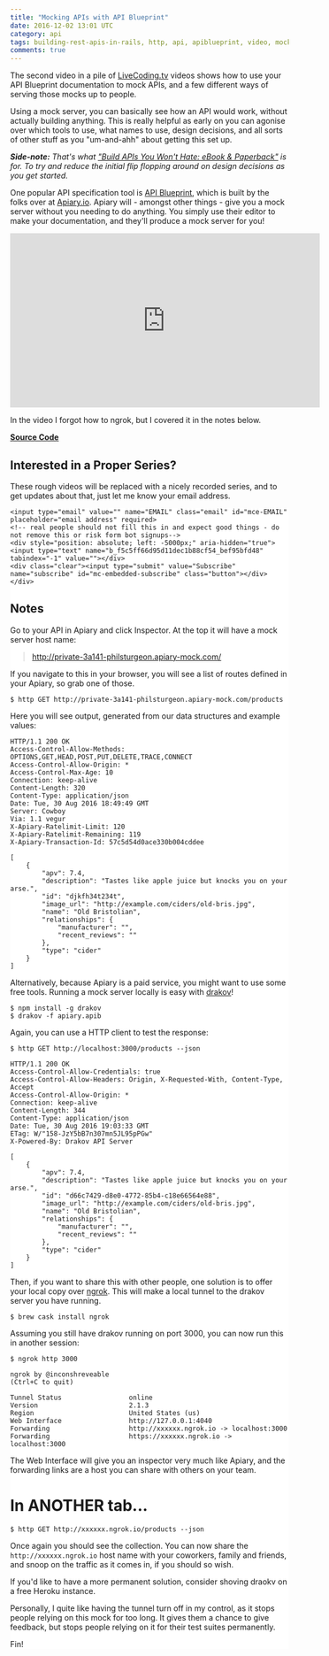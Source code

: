 ```yaml
---
title: "Mocking APIs with API Blueprint"
date: 2016-12-02 13:01 UTC
category: api
tags: building-rest-apis-in-rails, http, api, apiblueprint, video, mocking
comments: true
---
```

The second video in a pile of [LiveCoding.tv](http://livecoding.tv/philsturgeon/) videos shows how to use your API Blueprint documentation to mock APIs, and a few different ways of serving those mocks up to people.

Using a mock server, you can basically see how an API would work, without actually building anything. This is really helpful as early on you can agonise over which tools to use, what names to use, design decisions, and all sorts of other stuff as you "um-and-ahh" about getting this set up.

_**Side-note:** That's what ["Build APIs You Won't Hate: eBook & Paperback"](https://apisyouwonthate.com) is for. To try and reduce the initial flip flopping around on design decisions as you get started._

One popular API specification tool is [API Blueprint](http://apiblueprint.com/), which is built by the folks over at [Apiary.io](https://apiary.io). Apiary will - amongst other things - give you a mock server without you needing to do anything. You simply use their editor to make your documentation, and they'll produce a mock server for you!

<iframe width="560" height="315" src="https://www.youtube.com/embed/xRJovXtzLPc" frameborder="0" allowfullscreen></iframe>

In the video I forgot how to ngrok, but I covered it in the notes below.

**[Source Code](https://github.com/philsturgeon/livecoding-apisyouwonthate/tree/master/episode-02-mocking-apis)**

## Interested in a Proper Series?

These rough videos will be replaced with a nicely recorded series, and to get updates about that, just let me know your email address.

<!-- Begin MailChimp Signup Form -->
<link href="//cdn-images.mailchimp.com/embedcode/horizontal-slim-10_7.css" rel="stylesheet" type="text/css">
<style type="text/css">
	#mc_embed_signup{background:#fff; clear:left; font:14px; width:100%;}
	/* Add your own MailChimp form style overrides in your site stylesheet or in this style block.
	   We recommend moving this block and the preceding CSS link to the HEAD of your HTML file. */
</style>
<div id="mc_embed_signup">
<form action="//apisyouwonthate.us10.list-manage.com/subscribe/post?u=f5c5ff66d95d11dec1b88cf54&amp;id=bef95bfd48" method="post" id="mc-embedded-subscribe-form" name="mc-embedded-subscribe-form" class="validate" target="_blank" novalidate>
    <div id="mc_embed_signup_scroll">

	<input type="email" value="" name="EMAIL" class="email" id="mce-EMAIL" placeholder="email address" required>
    <!-- real people should not fill this in and expect good things - do not remove this or risk form bot signups-->
    <div style="position: absolute; left: -5000px;" aria-hidden="true"><input type="text" name="b_f5c5ff66d95d11dec1b88cf54_bef95bfd48" tabindex="-1" value=""></div>
    <div class="clear"><input type="submit" value="Subscribe" name="subscribe" id="mc-embedded-subscribe" class="button"></div>
    </div>
</form>
</div>

<!--End mc_embed_signup-->

## Notes

Go to your API in Apiary and click Inspector. At the top it will have a mock server host name:

> http://private-3a141-philsturgeon.apiary-mock.com/

If you navigate to this in your browser, you will see a list of routes defined in your Apiary, so
grab one of those.

~~~ shell
$ http GET http://private-3a141-philsturgeon.apiary-mock.com/products
~~~

Here you will see output, generated from our data structures and example values:

~~~ http
HTTP/1.1 200 OK
Access-Control-Allow-Methods: OPTIONS,GET,HEAD,POST,PUT,DELETE,TRACE,CONNECT
Access-Control-Allow-Origin: *
Access-Control-Max-Age: 10
Connection: keep-alive
Content-Length: 320
Content-Type: application/json
Date: Tue, 30 Aug 2016 18:49:49 GMT
Server: Cowboy
Via: 1.1 vegur
X-Apiary-Ratelimit-Limit: 120
X-Apiary-Ratelimit-Remaining: 119
X-Apiary-Transaction-Id: 57c5d54d0ace330b004cddee

[
    {
        "apv": 7.4,
        "description": "Tastes like apple juice but knocks you on your arse.",
        "id": "djkfh34t234t",
        "image_url": "http://example.com/ciders/old-bris.jpg",
        "name": "Old Bristolian",
        "relationships": {
            "manufacturer": "",
            "recent_reviews": ""
        },
        "type": "cider"
    }
]
~~~

Alternatively, because Apiary is a paid service, you might want to use some free tools. Running
a mock server locally is easy with [drakov](https://www.npmjs.com/package/drakov)!

~~~ shell
$ npm install -g drakov
$ drakov -f apiary.apib
~~~

Again, you can use a HTTP client to test the response:

~~~
$ http GET http://localhost:3000/products --json
~~~

~~~ http
HTTP/1.1 200 OK
Access-Control-Allow-Credentials: true
Access-Control-Allow-Headers: Origin, X-Requested-With, Content-Type, Accept
Access-Control-Allow-Origin: *
Connection: keep-alive
Content-Length: 344
Content-Type: application/json
Date: Tue, 30 Aug 2016 19:03:33 GMT
ETag: W/"158-JzY5bB7n307mn5JL95pPGw"
X-Powered-By: Drakov API Server

[
    {
        "apv": 7.4,
        "description": "Tastes like apple juice but knocks you on your arse.",
        "id": "d66c7429-d8e0-4772-85b4-c18e66564e88",
        "image_url": "http://example.com/ciders/old-bris.jpg",
        "name": "Old Bristolian",
        "relationships": {
            "manufacturer": "",
            "recent_reviews": ""
        },
        "type": "cider"
    }
]
~~~

Then, if you want to share this with other people, one solution is to offer your local copy over [ngrok](https://ngrok.com/). This will
make a local tunnel to the drakov server you have running.

~~~ shell
$ brew cask install ngrok
~~~

Assuming you still have drakov running on port 3000, you can now run this in another session:

~~~
$ ngrok http 3000

ngrok by @inconshreveable                                                            (Ctrl+C to quit)

Tunnel Status                 online
Version                       2.1.3
Region                        United States (us)
Web Interface                 http://127.0.0.1:4040
Forwarding                    http://xxxxxx.ngrok.io -> localhost:3000
Forwarding                    https://xxxxxx.ngrok.io -> localhost:3000
~~~

The Web Interface will give you an inspector very much like Apiary, and the forwarding links are a host you can share with others on your team.

# In ANOTHER tab...

~~~ shell
$ http GET http://xxxxxx.ngrok.io/products --json
~~~

Once again you should see the collection. You can now share the `http://xxxxxx.ngrok.io` host name with your coworkers, family and friends, and snoop on the traffic as it comes in, if you should so wish.

If you'd like to have a more permanent solution, consider shoving draokv on a free Heroku instance.

Personally, I quite like having the tunnel turn off in my control, as it stops people relying on this mock for too long. It gives them a chance to give feedback, but stops people relying on it for their test suites permanently.

Fin!
